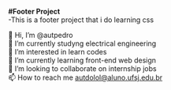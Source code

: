 <strong>#Footer Project</strong><br>
-This is a footer project that i do learning css

👋 Hi, I’m @autpedro <br>
🔋 I’m currently studyng electrical engineering<br>
👀 I’m interested in learn codes<br>
🌱 I’m currently learning front-end web design<br>
💞️ I’m looking to collaborate on internship jobs<br>
📫 How to reach me autdolol@aluno.ufsj.edu.br
